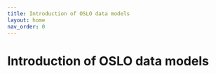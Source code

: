 ```yaml
---
title: Introduction of OSLO data models
layout: home
nav_order: 0
---
```


# Introduction of OSLO data models